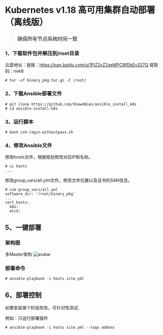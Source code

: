 # Kubernetes v1.18 高可用集群自动部署（离线版）
>### 确保所有节点系统时间一致
### 1、下载软件包并解压到/root目录

云盘地址：链接：https://pan.baidu.com/s/1PiZ2vZ2xeMPC8fDbEv327Q  提取码：nvk8 
```
# tar -xf binary_pkg.tar.gz -C /root/
```

### 2、下载Ansible部署文件

```
# git clone https://github.com/ShawnBian/ansible_install_k8s
# cd ansible-install-k8s
```

### 3、运行脚本


```
# bash ssh-login-withoutpass.sh

``` 
### 4、修改Ansible文件

修改hosts文件，根据规划修改对应IP和名称。

```
# vi hosts
...
```
修改group_vars/all.yml文件，修改文件位置以及证书的SAN信息。

```
# vim group_vars/all.yml
software_dir: '/root/binary_pkg'
...
cert_hosts:
  k8s:
  etcd:
```
## 5、一键部署
### 架构图
多Master架构
![avatar](https://github.com/ShawnBian/ansible-install-k8s/blob/master/multi-master.jpg)
### 部署命令
```
# ansible-playbook -i hosts site.yml
```
## 6、部署控制
如果安装某个阶段失败，可针对性测试.

例如：只运行部署插件
```
# ansible-playbook -i hosts site.yml --tags addons
```
